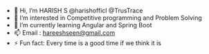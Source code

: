 - 👋 Hi, I’m HARISH S @harishofficl @TrusTrace
- 👀 I’m interested in Competitive programming and Problem Solving
- 🌱 I’m currently learning Angular and Spring Boot
- 📫 Email : hareeshseen@gmail.com
- ⚡ Fun fact: Every time is a good time if we think it is
